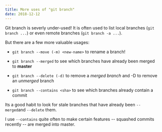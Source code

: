 ```yaml
---
title: More uses of "git branch"
date: 2018-12-12
---
```


Git branch is severly under-used! It is often used to list local branches (`git branch ...`) or even remote branches (`git branch -a ...`).

But there are a few more valuable usages:

- `git branch --move (-m) <new-name>` to rename a branch!

- `git branch --merged` to see which branches have already been merged to **master**

- `git branch --delete (-d)` to remove a _merged branch_ and -D to remove an _unmerged_ branch

- `git branch --contains <sha>` to see which branches already contain a commit

Its a good habit to look for stale branches that have already been `--merged`and `--delete` them.

I use `--contains` quite often to make certain features -- squashed commits recently -- are merged into master.
